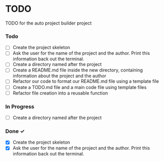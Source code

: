 # TODO

TODO for the auto project builder project

### Todo

- [ ] Create the project skeleton
- [ ] Ask the user for the name of the project and the author. Print this information back out the terminal.
- [ ] Create a directory named after the project
- [ ] Create a README.md file inside the new directory, containing information about the project and the author
- [ ] Refactor our code to format our README.md file using a template file
- [ ] Create a TODO.md file and a main code file using template files
- [ ] Refactor file creation into a reusable function

### In Progress

- [ ] Create a directory named after the project

### Done ✓

- [x] Create the project skeleton
- [x] Ask the user for the name of the project and the author. Print this information back out the terminal.